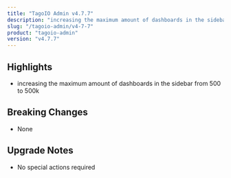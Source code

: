 ```yaml
---
title: "TagoIO Admin v4.7.7"
description: "increasing the maximum amount of dashboards in the sidebar from 500 to 500k"
slug: "/tagoio-admin/v4-7-7"
product: "tagoio-admin"
version: "v4.7.7"
---
```


## Highlights

- increasing the maximum amount of dashboards in the sidebar from 500 to 500k

## Breaking Changes

- None

## Upgrade Notes

- No special actions required
